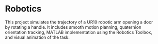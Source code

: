 # Robotics
This project simulates the trajectory of a UR10 robotic arm opening a door by rotating a handle. It includes smooth motion planning, quaternion orientation tracking, MATLAB implementation using the Robotics Toolbox, and visual animation of the task.

